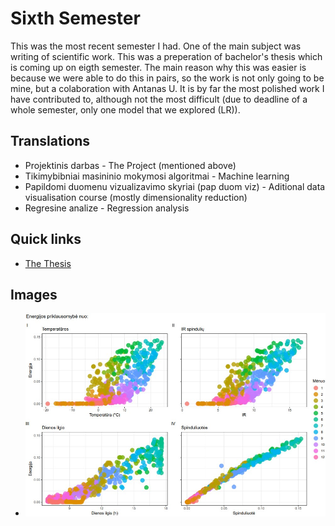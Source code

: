 # Sixth Semester
This was the most recent semester I had. One of the main subject was writing of scientific work. This was a preperation of bachelor's thesis which is coming up on eigth semester. The main reason why this was easier is because we were able to do this in pairs, so the work is not only going to be mine, but a colaboration with Antanas U. It is by far the most polished work I have contributed to, although not the most difficult (due to deadline of a whole semester, only one model that we explored (LR)).
## Translations
* Projektinis darbas - The Project (mentioned above)
* Tikimybibniai masininio mokymosi algoritmai - Machine learning
* Papildomi duomenu vizualizavimo skyriai (pap duom viz) - Aditional data visualisation course (mostly dimensionality reduction)
* Regresine analize - Regression analysis
## Quick links
* [The Thesis](https://github.com/iLoveCepelinai/Studies/blob/sixth-semester/Projektinis%20darbas/saules_elektrines_amsiejus_uzpelkis.pdf)

## Images
* ![Thesis scatter plot](https://github.com/iLoveCepelinai/Studies/blob/sixth-semester/Projektinis%20darbas/scatter_thesis.jpg)
